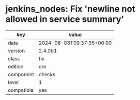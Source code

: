 [//]: # (werk v2)
# jenkins_nodes: Fix 'newline not allowed in service summary'

key        | value
---------- | ---
date       | 2024-06-03T09:37:35+00:00
version    | 2.4.0b1
class      | fix
edition    | cre
component  | checks
level      | 1
compatible | yes



